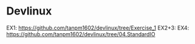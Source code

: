 # Devlinux 
EX1: https://github.com/tanpm1602/devlinux/tree/Exercise_1
EX2+3: 
EX4: https://github.com/tanpm1602/devlinux/tree/04.StandardIO
